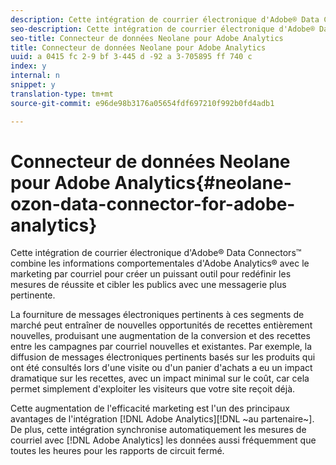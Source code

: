 ```yaml
---
description: Cette intégration de courrier électronique d'Adobe® Data Connectors™ combine les informations comportementales d'Adobe Analytics® avec le marketing par courriel pour créer un puissant outil pour redéfinir les mesures de réussite et cibler les publics avec une messagerie plus pertinente.
seo-description: Cette intégration de courrier électronique d'Adobe® Data Connectors™ combine les informations comportementales d'Adobe Analytics® avec le marketing par courriel pour créer un puissant outil pour redéfinir les mesures de réussite et cibler les publics avec une messagerie plus pertinente.
seo-title: Connecteur de données Neolane pour Adobe Analytics
title: Connecteur de données Neolane pour Adobe Analytics
uuid: a 0415 fc 2-9 bf 3-445 d -92 a 3-705895 ff 740 c
index: y
internal: n
snippet: y
translation-type: tm+mt
source-git-commit: e96de98b3176a05654fdf697210f992b0fd4adb1

---
```



# Connecteur de données Neolane pour Adobe Analytics{#neolane-ozon-data-connector-for-adobe-analytics}

Cette intégration de courrier électronique d'Adobe® Data Connectors™ combine les informations comportementales d'Adobe Analytics® avec le marketing par courriel pour créer un puissant outil pour redéfinir les mesures de réussite et cibler les publics avec une messagerie plus pertinente.

La fourniture de messages électroniques pertinents à ces segments de marché peut entraîner de nouvelles opportunités de recettes entièrement nouvelles, produisant une augmentation de la conversion et des recettes entre les campagnes par courriel nouvelles et existantes. Par exemple, la diffusion de messages électroniques pertinents basés sur les produits qui ont été consultés lors d'une visite ou d'un panier d'achats a eu un impact dramatique sur les recettes, avec un impact minimal sur le coût, car cela permet simplement d'exploiter les visiteurs que votre site reçoit déjà.

Cette augmentation de l'efficacité marketing est l'un des principaux avantages de l'intégration [!DNL Adobe Analytics][!DNL ~au partenaire~]. De plus, cette intégration synchronise automatiquement les mesures de courriel avec [!DNL Adobe Analytics] les données aussi fréquemment que toutes les heures pour les rapports de circuit fermé.
